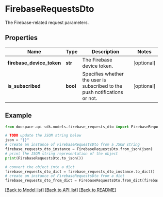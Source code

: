 # FirebaseRequestsDto
The Firebase-related request parameters.

## Properties

Name | Type | Description | Notes
------------ | ------------- | ------------- | -------------
**firebase_device_token** | **str** | The Firebase device token. | [optional] 
**is_subscribed** | **bool** | Specifies whether the user is subscribed to the push notifications or not. | [optional] 

## Example

```python
from docspace-api-sdk.models.firebase_requests_dto import FirebaseRequestsDto

# TODO update the JSON string below
json = "{}"
# create an instance of FirebaseRequestsDto from a JSON string
firebase_requests_dto_instance = FirebaseRequestsDto.from_json(json)
# print the JSON string representation of the object
print(FirebaseRequestsDto.to_json())

# convert the object into a dict
firebase_requests_dto_dict = firebase_requests_dto_instance.to_dict()
# create an instance of FirebaseRequestsDto from a dict
firebase_requests_dto_from_dict = FirebaseRequestsDto.from_dict(firebase_requests_dto_dict)
```
[[Back to Model list]](../README.md#documentation-for-models) [[Back to API list]](../README.md#documentation-for-api-endpoints) [[Back to README]](../README.md)


